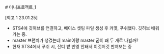 <font class="papago-parent"><font class="papago-source" style="display:none;"># MiniProject_1</font># 미니프로젝트_1</font>

[회고 1 23.01.25]

- STS4에 깃허브를 연결하고, 베이스 셋팅 파일 생성 후 커밋, 푸쉬했다. 깃허브 배워가는 중.
- master 브랜치가 생겼는데 main이랑 master 굳이 왜 두 개로 나뉠까?
- 현재 STS4에서 푸쉬 시, 잔디 밭 반영 안돼서 이것저것 만져보는 중
